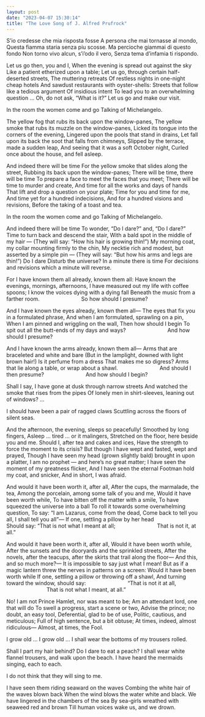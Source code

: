 ```yaml
---
layout: post
date: "2023-04-07 15:30:14"
title: "The Love Song of J. Alfred Prufrock"
---
```


S’io credesse che mia risposta fosse
A persona che mai tornasse al mondo,
Questa fiamma staria senza piu scosse.
Ma percioche giammai di questo fondo
Non torno vivo alcun, s’i’odo il vero,
Senza tema d’infamia ti rispondo.

Let us go then, you and I,
When the evening is spread out against the sky
Like a patient etherized upon a table;
Let us go, through certain half-deserted streets,
The muttering retreats
Of restless nights in one-night cheap hotels
And sawdust restaurants with oyster-shells:
Streets that follow like a tedious argument
Of insidious intent
To lead you to an overwhelming question ...
Oh, do not ask, “What is it?”
Let us go and make our visit.

In the room the women come and go
Talking of Michelangelo.

The yellow fog that rubs its back upon the window-panes,
The yellow smoke that rubs its muzzle on the window-panes,
Licked its tongue into the corners of the evening,
Lingered upon the pools that stand in drains,
Let fall upon its back the soot that falls from chimneys,
Slipped by the terrace, made a sudden leap,
And seeing that it was a soft October night,
Curled once about the house, and fell asleep.

And indeed there will be time
For the yellow smoke that slides along the street,
Rubbing its back upon the window-panes;
There will be time, there will be time
To prepare a face to meet the faces that you meet;
There will be time to murder and create,
And time for all the works and days of hands
That lift and drop a question on your plate;
Time for you and time for me,
And time yet for a hundred indecisions,
And for a hundred visions and revisions,
Before the taking of a toast and tea.

In the room the women come and go
Talking of Michelangelo.

And indeed there will be time
To wonder, “Do I dare?” and, “Do I dare?”
Time to turn back and descend the stair,
With a bald spot in the middle of my hair —
(They will say: “How his hair is growing thin!”)
My morning coat, my collar mounting firmly to the chin,
My necktie rich and modest, but asserted by a simple pin —
(They will say: “But how his arms and legs are thin!”)
Do I dare
Disturb the universe?
In a minute there is time
For decisions and revisions which a minute will reverse.

For I have known them all already, known them all:
Have known the evenings, mornings, afternoons,
I have measured out my life with coffee spoons;
I know the voices dying with a dying fall
Beneath the music from a farther room.
&emsp;&emsp;&emsp;&emsp;&emsp;&emsp;&emsp;&ensp;So how should I presume?

And I have known the eyes already, known them all—
The eyes that fix you in a formulated phrase,
And when I am formulated, sprawling on a pin,
When I am pinned and wriggling on the wall,
Then how should I begin
To spit out all the butt-ends of my days and ways?
&emsp;&emsp;&emsp;&emsp;&emsp;&emsp;&emsp;&ensp;And how should I presume?

And I have known the arms already, known them all—
Arms that are braceleted and white and bare
(But in the lamplight, downed with light brown hair!)
Is it perfume from a dress
That makes me so digress?
Arms that lie along a table, or wrap about a shawl.
&emsp;&emsp;&emsp;&emsp;&emsp;&emsp;&emsp;&ensp;And should I then presume?
&emsp;&emsp;&emsp;&emsp;&emsp;&emsp;&emsp;&ensp;And how should I begin?

Shall I say, I have gone at dusk through narrow streets
And watched the smoke that rises from the pipes
Of lonely men in shirt-sleeves, leaning out of windows? ...

I should have been a pair of ragged claws
Scuttling across the floors of silent seas.

And the afternoon, the evening, sleeps so peacefully!
Smoothed by long fingers,
Asleep ... tired ... or it malingers,
Stretched on the floor, here beside you and me.
Should I, after tea and cakes and ices,
Have the strength to force the moment to its crisis?
But though I have wept and fasted, wept and prayed,
Though I have seen my head (grown slightly bald) brought in upon a platter,
I am no prophet — and here’s no great matter;
I have seen the moment of my greatness flicker,
And I have seen the eternal Footman hold my coat, and snicker,
And in short, I was afraid.

And would it have been worth it, after all,
After the cups, the marmalade, the tea,
Among the porcelain, among some talk of you and me,
Would it have been worth while,
To have bitten off the matter with a smile,
To have squeezed the universe into a ball
To roll it towards some overwhelming question,
To say: “I am Lazarus, come from the dead,
Come back to tell you all, I shall tell you all”—
If one, settling a pillow by her head
&emsp;&emsp;&emsp;&emsp;&emsp;&emsp;&emsp;&ensp;Should say: “That is not what I meant at all;
&emsp;&emsp;&emsp;&emsp;&emsp;&emsp;&emsp;&ensp;That is not it, at all.”

And would it have been worth it, after all,
Would it have been worth while,
After the sunsets and the dooryards and the sprinkled streets,
After the novels, after the teacups, after the skirts that trail along the floor—
And this, and so much more?—
It is impossible to say just what I mean!
But as if a magic lantern threw the nerves in patterns on a screen:
Would it have been worth while
If one, settling a pillow or throwing off a shawl,
And turning toward the window, should say:
&emsp;&emsp;&emsp;&emsp;&emsp;&emsp;&emsp;&ensp;“That is not it at all,
&emsp;&emsp;&emsp;&emsp;&emsp;&emsp;&emsp;&ensp;That is not what I meant, at all.”

No! I am not Prince Hamlet, nor was meant to be;
Am an attendant lord, one that will do
To swell a progress, start a scene or two,
Advise the prince; no doubt, an easy tool,
Deferential, glad to be of use,
Politic, cautious, and meticulous;
Full of high sentence, but a bit obtuse;
At times, indeed, almost ridiculous—
Almost, at times, the Fool.

I grow old ... I grow old ...
I shall wear the bottoms of my trousers rolled.

Shall I part my hair behind? Do I dare to eat a peach?
I shall wear white flannel trousers, and walk upon the beach.
I have heard the mermaids singing, each to each.

I do not think that they will sing to me.

I have seen them riding seaward on the waves
Combing the white hair of the waves blown back
When the wind blows the water white and black.
We have lingered in the chambers of the sea
By sea-girls wreathed with seaweed red and brown
Till human voices wake us, and we drown.

